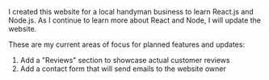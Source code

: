 I created this website for a local handyman business to learn React.js and Node.js.
As I continue to learn more about React and Node, I will update the website.

These are my current areas of focus for planned features and updates:
  1) Add a "Reviews" section to showcase actual customer reviews
  2) Add a contact form that will send emails to the website owner
